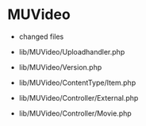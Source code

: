 MUVideo
========

* changed files


* lib/MUVideo/Uploadhandler.php
* lib/MUVideo/Version.php

* lib/MUVideo/ContentType/Item.php
* lib/MUVideo/Controller/External.php
* lib/MUVideo/Controller/Movie.php

